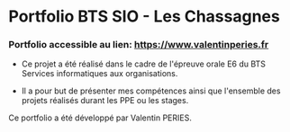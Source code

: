# Portfolio BTS SIO - Les Chassagnes

### Portfolio accessible au lien: https://www.valentinperies.fr

- Ce projet a été réalisé dans le cadre de l'épreuve orale E6 du BTS Services informatiques aux organisations.

- Il a pour but de présenter mes compétences ainsi que l'ensemble des projets réalisés durant les PPE ou les stages.

Ce portfolio a été développé par Valentin PERIES.